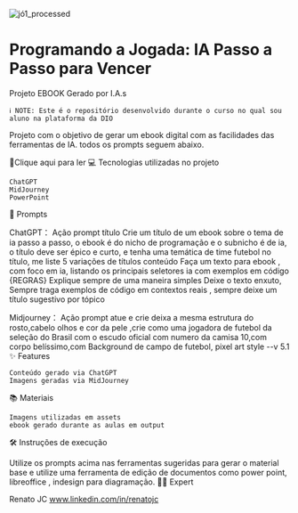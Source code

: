 
![jó1_processed](https://github.com/user-attachments/assets/01e44191-6c53-4f14-b18b-0f7c5c2f8810)

# Programando a Jogada: IA Passo a Passo para Vencer

Projeto EBOOK Gerado por I.A.s

    ℹ️ NOTE: Este é o repositório desenvolvido durante o curso no qual sou aluno na plataforma da DIO

Projeto com o objetivo de gerar um ebook digital com as facilidades das ferramentas de IA. todos os prompts seguem abaixo.

📕Clique aqui para ler
💻 Tecnologias utilizadas no projeto

    ChatGPT
    MidJourney
    PowerPoint

🧠 Prompts

ChatGPT：
Ação 	prompt
título 	Crie um título de um ebook sobre o tema de ia passo a passo, o ebook é do nicho de programação e o subnicho é de ia, o título deve ser épico e curto, e tenha uma temática de time futebol
  no título, me liste 5 variações de títulos
conteúdo 	Faça um texto para ebook , com foco em ia, listando os principais seletores ia com exemplos em código 
{REGRAS}
Explique sempre de uma maneira simples Deixe o texto enxuto, Sempre traga exemplos de código em contextos reais ,
sempre deixe um título sugestivo por tópico

Midjourney：
Ação 	prompt
atue e crie deixa a mesma estrutura do rosto,cabelo olhos e cor da pele ,crie como uma jogadora de futebol da seleção do Brasil com o escudo oficial com numero da camisa 10,com corpo belíssimo,com Background de campo de futebol, pixel art style --v 5.1
✨ Features

    Conteúdo gerado via ChatGPT
    Imagens geradas via MidJourney

📚 Materiais

    Imagens utilizadas em assets
    ebook gerado durante as aulas em output

🛠️ Instruções de execução

Utilize os prompts acima nas ferramentas sugeridas para gerar o material base e utilize uma ferramenta de edição de documentos como power point, libreoffice , indesign para diagramação.
👨‍💻 Expert

   Renato JC
   www.linkedin.com/in/renatojc
